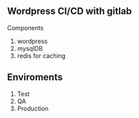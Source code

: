 ## Wordpress CI/CD with gitlab

  Components
  1. wordpress
  2. mysqlDB
  3. redis for caching

## Enviroments
   1. Test
   2. QA
   3. Production
